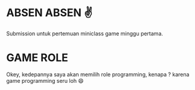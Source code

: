 # ABSEN ABSEN :v:

Submission untuk pertemuan miniclass game minggu pertama.

# GAME ROLE

Okey, kedepannya saya akan memilih role programming, kenapa ? karena game programming seru loh :smile: